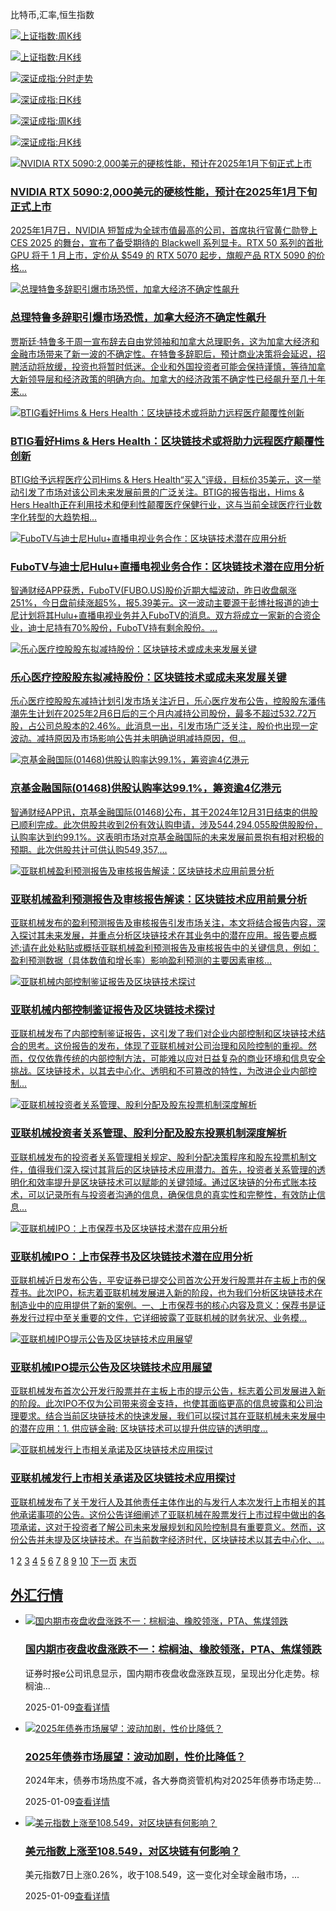比特币,汇率,恒生指数

[![上证指数:周K线](http://image.sinajs.cn/newchart/weekly/n/sh601398.gif)](http://image.sinajs.cn/newchart/weekly/n/sh601398.gif)

[![上证指数:月K线](http://image.sinajs.cn/newchart/monthly/n/sh601398.gif)](http://image.sinajs.cn/newchart/monthly/n/sh601398.gif)

[![深证成指:分时走势](http://image.sinajs.cn/newchart/min/n/sz000001.gif)](http://image.sinajs.cn/newchart/min/n/sz000001.gif)

[![深证成指:日K线](http://image.sinajs.cn/newchart/daily/n/sz000001.gif)](http://image.sinajs.cn/newchart/daily/n/sz000001.gif)

[![深证成指:周K线](http://image.sinajs.cn/newchart/weekly/n/sz000001.gif)](http://image.sinajs.cn/newchart/weekly/n/sz000001.gif)

[![深证成指:月K线](http://image.sinajs.cn/newchart/monthly/n/sz000001.gif)](http://image.sinajs.cn/newchart/monthly/n/sz000001.gif)

[![NVIDIA RTX 5090:2,000美元的硬核性能，预计在2025年1月下旬正式上市‌](https://www.corolland.com/zb_users/upload/local_images/39381_21ffae279e5e3f4c23e6572f60fe7b21.png "详细阅读：NVIDIA RTX 5090:2,000美元的硬核性能，预计在2025年1月下旬正式上市‌")](https://www.corolland.com/others/39381.html)

### [NVIDIA RTX 5090:2,000美元的硬核性能，预计在2025年1月下旬正式上市‌](https://www.corolland.com/others/39381.html "NVIDIA RTX 5090:2,000美元的硬核性能，预计在2025年1月下旬正式上市‌")

[2025年1月7日，NVIDIA 短暂成为全球市值最高的公司，首席执行官黄仁勋登上 CES 2025 的舞台，宣布了备受期待的 Blackwell 系列显卡。RTX 50 系列的首批 GPU 将于 1 月上市，定价从 $549 的 RTX 5070 起步，旗舰产品 RTX 5090 的价格...](https://www.corolland.com/others/39381.html "查看《NVIDIA RTX 5090:2,000美元的硬核性能，预计在2025年1月下旬正式上市‌》全文")

[![总理特鲁多辞职引爆市场恐慌，加拿大经济不确定性飙升](https://www.corolland.com/zb_users/upload/local_images/39479_bd912c3a3c8e898cfdbb7a81afbba5e2.png "详细阅读：总理特鲁多辞职引爆市场恐慌，加拿大经济不确定性飙升")](https://www.corolland.com/others/39479.html)

### [总理特鲁多辞职引爆市场恐慌，加拿大经济不确定性飙升](https://www.corolland.com/others/39479.html "总理特鲁多辞职引爆市场恐慌，加拿大经济不确定性飙升")

[贾斯廷·特鲁多于周一宣布辞去自由党领袖和加拿大总理职务，这为加拿大经济和金融市场带来了新一波的不确定性。在特鲁多辞职后，预计商业决策将会延迟，招聘活动将放缓，投资也将暂时低迷。企业和外国投资者可能会保持谨慎，等待加拿大新领导层和经济政策的明确方向。加拿大的经济政策不确定性已经飙升至几十年来...](https://www.corolland.com/others/39479.html "查看《总理特鲁多辞职引爆市场恐慌，加拿大经济不确定性飙升》全文")

[![BTIG看好Hims & Hers Health：区块链技术或将助力远程医疗颠覆性创新](https://www.corolland.com/zb_users/theme/mxlee/include/noimg/14.jpg "详细阅读：BTIG看好Hims & Hers Health：区块链技术或将助力远程医疗颠覆性创新")](https://www.corolland.com/blockchain/47804.html)

### [BTIG看好Hims & Hers Health：区块链技术或将助力远程医疗颠覆性创新](https://www.corolland.com/blockchain/47804.html "BTIG看好Hims & Hers Health：区块链技术或将助力远程医疗颠覆性创新")

[BTIG给予远程医疗公司Hims & Hers Health“买入”评级，目标价35美元，这一举动引发了市场对该公司未来发展前景的广泛关注。BTIG的报告指出，Hims & Hers Health正在利用技术和便利性颠覆医疗保健行业，这与当前全球医疗行业数字化转型的大趋势相...](https://www.corolland.com/blockchain/47804.html "查看《BTIG看好Hims & Hers Health：区块链技术或将助力远程医疗颠覆性创新》全文")

[![FuboTV与迪士尼Hulu+直播电视业务合作：区块链技术潜在应用分析](https://www.corolland.com/zb_users/theme/mxlee/include/noimg/17.jpg "详细阅读：FuboTV与迪士尼Hulu+直播电视业务合作：区块链技术潜在应用分析")](https://www.corolland.com/blockchain/47803.html)

### [FuboTV与迪士尼Hulu+直播电视业务合作：区块链技术潜在应用分析](https://www.corolland.com/blockchain/47803.html "FuboTV与迪士尼Hulu+直播电视业务合作：区块链技术潜在应用分析")

[智通财经APP获悉，FuboTV(FUBO.US)股价近期大幅波动，昨日收盘飙涨251%，今日盘前续涨超5%，报5.39美元。这一波动主要源于彭博社报道的迪士尼计划将其Hulu+直播电视业务并入FuboTV的消息。双方将成立一家新的合资企业，迪士尼持有70%股份，FuboTV持有剩余股份。...](https://www.corolland.com/blockchain/47803.html "查看《FuboTV与迪士尼Hulu+直播电视业务合作：区块链技术潜在应用分析》全文")

[![乐心医疗控股股东拟减持股份：区块链技术或成未来发展关键](https://www.corolland.com/zb_users/theme/mxlee/include/noimg/19.jpg "详细阅读：乐心医疗控股股东拟减持股份：区块链技术或成未来发展关键")](https://www.corolland.com/stock/47802.html)

### [乐心医疗控股股东拟减持股份：区块链技术或成未来发展关键](https://www.corolland.com/stock/47802.html "乐心医疗控股股东拟减持股份：区块链技术或成未来发展关键")

[乐心医疗控股股东减持计划引发市场关注近日，乐心医疗发布公告，控股股东潘伟潮先生计划在2025年2月6日后的三个月内减持公司股份，最多不超过532.72万股，占公司总股本的2.46%。此消息一出，引发市场广泛关注，股价也出现一定波动。减持原因及市场影响公告并未明确说明减持原因，但...](https://www.corolland.com/stock/47802.html "查看《乐心医疗控股股东拟减持股份：区块链技术或成未来发展关键》全文")

[![京基金融国际(01468)供股认购率达99.1%，筹资逾4亿港元](https://www.corolland.com/zb_users/theme/mxlee/include/noimg/16.jpg "详细阅读：京基金融国际(01468)供股认购率达99.1%，筹资逾4亿港元")](https://www.corolland.com/stock/47801.html)

### [京基金融国际(01468)供股认购率达99.1%，筹资逾4亿港元](https://www.corolland.com/stock/47801.html "京基金融国际(01468)供股认购率达99.1%，筹资逾4亿港元")

[智通财经APP讯，京基金融国际(01468)公布，其于2024年12月31日结束的供股已顺利完成。此次供股共收到2份有效认购申请，涉及544,294,055股供股股份，认购率达到约99.1%。这表明市场对京基金融国际的未来发展前景抱有相对积极的预期。此次供股共计可供认购549,357,...](https://www.corolland.com/stock/47801.html "查看《京基金融国际(01468)供股认购率达99.1%，筹资逾4亿港元》全文")

[![亚联机械盈利预测报告及审核报告解读：区块链技术应用前景分析](https://www.corolland.com/zb_users/theme/mxlee/include/noimg/1.jpg "详细阅读：亚联机械盈利预测报告及审核报告解读：区块链技术应用前景分析")](https://www.corolland.com/blockchain/47800.html)

### [亚联机械盈利预测报告及审核报告解读：区块链技术应用前景分析](https://www.corolland.com/blockchain/47800.html "亚联机械盈利预测报告及审核报告解读：区块链技术应用前景分析")

[亚联机械发布的盈利预测报告及审核报告引发市场关注，本文将结合报告内容，深入探讨其未来发展，并重点分析区块链技术在其业务中的潜在应用。报告要点概述:请在此处粘贴或概括亚联机械盈利预测报告及审核报告中的关键信息，例如：盈利预测数据（具体数值和增长率）影响盈利预测的主要因素审核...](https://www.corolland.com/blockchain/47800.html "查看《亚联机械盈利预测报告及审核报告解读：区块链技术应用前景分析》全文")

[![亚联机械内部控制鉴证报告及区块链技术探讨](https://www.corolland.com/zb_users/theme/mxlee/include/noimg/6.jpg "详细阅读：亚联机械内部控制鉴证报告及区块链技术探讨")](https://www.corolland.com/blockchain/47799.html)

### [亚联机械内部控制鉴证报告及区块链技术探讨](https://www.corolland.com/blockchain/47799.html "亚联机械内部控制鉴证报告及区块链技术探讨")

[亚联机械发布了内部控制鉴证报告，这引发了我们对企业内部控制和区块链技术结合的思考。这份报告的发布，体现了亚联机械对公司治理和风险控制的重视。然而，仅仅依靠传统的内部控制方法，可能难以应对日益复杂的商业环境和信息安全挑战。区块链技术，以其去中心化、透明和不可篡改的特性，为改进企业内部控制...](https://www.corolland.com/blockchain/47799.html "查看《亚联机械内部控制鉴证报告及区块链技术探讨》全文")

[![亚联机械投资者关系管理、股利分配及股东投票机制深度解析](https://www.corolland.com/zb_users/theme/mxlee/include/noimg/2.jpg "详细阅读：亚联机械投资者关系管理、股利分配及股东投票机制深度解析")](https://www.corolland.com/blockchain/47798.html)

### [亚联机械投资者关系管理、股利分配及股东投票机制深度解析](https://www.corolland.com/blockchain/47798.html "亚联机械投资者关系管理、股利分配及股东投票机制深度解析")

[亚联机械发布的投资者关系管理相关规定、股利分配决策程序和股东投票机制文件，值得我们深入探讨其背后的区块链技术应用潜力。首先，投资者关系管理的透明化和效率提升是区块链技术可以赋能的关键领域。通过区块链的分布式账本技术，可以记录所有与投资者沟通的信息，确保信息的真实性和完整性，有效防止信息...](https://www.corolland.com/blockchain/47798.html "查看《亚联机械投资者关系管理、股利分配及股东投票机制深度解析》全文")

[![亚联机械IPO：上市保荐书及区块链技术潜在应用分析](https://www.corolland.com/zb_users/theme/mxlee/include/noimg/17.jpg "详细阅读：亚联机械IPO：上市保荐书及区块链技术潜在应用分析")](https://www.corolland.com/others/47797.html)

### [亚联机械IPO：上市保荐书及区块链技术潜在应用分析](https://www.corolland.com/others/47797.html "亚联机械IPO：上市保荐书及区块链技术潜在应用分析")

[亚联机械近日发布公告，平安证券已提交公司首次公开发行股票并在主板上市的保荐书。此次IPO，标志着亚联机械发展进入新的阶段，也为我们分析区块链技术在制造业中的应用提供了新的案例。一、上市保荐书的核心内容及意义：保荐书是证券发行过程中至关重要的文件，它详细披露了亚联机械的财务状况、业务模...](https://www.corolland.com/others/47797.html "查看《亚联机械IPO：上市保荐书及区块链技术潜在应用分析》全文")

[![亚联机械IPO提示公告及区块链技术应用展望](https://www.corolland.com/zb_users/theme/mxlee/include/noimg/1.jpg "详细阅读：亚联机械IPO提示公告及区块链技术应用展望")](https://www.corolland.com/blockchain/47796.html)

### [亚联机械IPO提示公告及区块链技术应用展望](https://www.corolland.com/blockchain/47796.html "亚联机械IPO提示公告及区块链技术应用展望")

[亚联机械发布首次公开发行股票并在主板上市的提示公告，标志着公司发展进入新的阶段。此次IPO不仅为公司带来资金支持，也使其面临更高的信息披露和公司治理要求。结合当前区块链技术的快速发展，我们可以探讨其在亚联机械未来发展中的潜在应用：1. 供应链金融: 区块链技术可以提升供应链的透明度...](https://www.corolland.com/blockchain/47796.html "查看《亚联机械IPO提示公告及区块链技术应用展望》全文")

[![亚联机械发行上市相关承诺及区块链技术应用探讨](https://www.corolland.com/zb_users/theme/mxlee/include/noimg/3.jpg "详细阅读：亚联机械发行上市相关承诺及区块链技术应用探讨")](https://www.corolland.com/others/47795.html)

### [亚联机械发行上市相关承诺及区块链技术应用探讨](https://www.corolland.com/others/47795.html "亚联机械发行上市相关承诺及区块链技术应用探讨")

[亚联机械发布了关于发行人及其他责任主体作出的与发行人本次发行上市相关的其他承诺事项的公告。这份公告详细阐述了亚联机械在股票发行上市过程中做出的各项承诺，这对于投资者了解公司未来发展规划和风险控制具有重要意义。然而，这份公告并未提及区块链技术。在当前数字经济时代，区块链技术以其去中心化、...](https://www.corolland.com/others/47795.html "查看《亚联机械发行上市相关承诺及区块链技术应用探讨》全文")

1 [2](https://www.corolland.com/page_2.html "第2页") [3](https://www.corolland.com/page_3.html "第3页") [4](https://www.corolland.com/page_4.html "第4页") [5](https://www.corolland.com/page_5.html "第5页") [6](https://www.corolland.com/page_6.html "第6页") [7](https://www.corolland.com/page_7.html "第7页") [8](https://www.corolland.com/page_8.html "第8页") [9](https://www.corolland.com/page_9.html "第9页") [10](https://www.corolland.com/page_10.html "第10页") [下一页](https://www.corolland.com/page_2.html "下一页") [末页](https://www.corolland.com/page_3844.html "末页")

## [外汇行情](https://www.corolland.com/exchange/ "查看更多")[](https://www.corolland.com/exchange/)

+   [![国内期市夜盘收盘涨跌不一：棕榈油、橡胶领涨，PTA、焦煤领跌](https://www.corolland.com/zb_users/theme/mxlee/include/noimg/11.jpg)](https://www.corolland.com/exchange/47747.html "国内期市夜盘收盘涨跌不一：棕榈油、橡胶领涨，PTA、焦煤领跌")
    
    ### [国内期市夜盘收盘涨跌不一：棕榈油、橡胶领涨，PTA、焦煤领跌](https://www.corolland.com/exchange/47747.html "国内期市夜盘收盘涨跌不一：棕榈油、橡胶领涨，PTA、焦煤领跌")
    
    证券时报e公司讯息显示，国内期市夜盘收盘涨跌互现，呈现出分化走势。棕榈油...
    
    2025-01-09[查看详情](https://www.corolland.com/exchange/47747.html)
    
+   [![2025年债券市场展望：波动加剧，性价比降低？](https://www.corolland.com/zb_users/theme/mxlee/include/noimg/17.jpg)](https://www.corolland.com/exchange/47588.html "2025年债券市场展望：波动加剧，性价比降低？")
    
    ### [2025年债券市场展望：波动加剧，性价比降低？](https://www.corolland.com/exchange/47588.html "2025年债券市场展望：波动加剧，性价比降低？")
    
    2024年末，债券市场热度不减，各大券商资管机构对2025年债券市场走势...
    
    2025-01-09[查看详情](https://www.corolland.com/exchange/47588.html)
    
+   [![美元指数上涨至108.549，对区块链有何影响？](https://www.corolland.com/zb_users/theme/mxlee/include/noimg/20.jpg)](https://www.corolland.com/exchange/47532.html "美元指数上涨至108.549，对区块链有何影响？")
    
    ### [美元指数上涨至108.549，对区块链有何影响？](https://www.corolland.com/exchange/47532.html "美元指数上涨至108.549，对区块链有何影响？")
    
    美元指数7日上涨0.26%，收于108.549，这一变化对全球金融市场，...
    
    2025-01-09[查看详情](https://www.corolland.com/exchange/47532.html)

